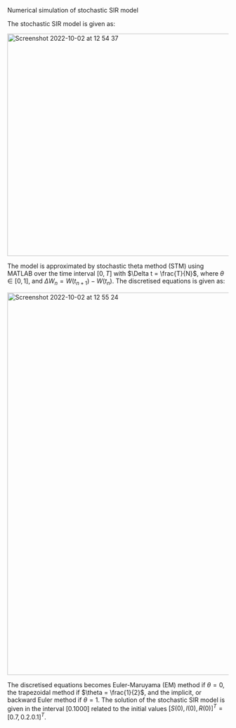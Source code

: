 Numerical simulation of stochastic SIR model

The stochastic SIR model is given as:


<img width="506" alt="Screenshot 2022-10-02 at 12 54 37" src="https://user-images.githubusercontent.com/92954583/193450583-523b6520-f87e-4983-ac97-aa17103f6240.png">

The model is approximated by stochastic theta method (STM) using MATLAB over the time interval $[0,T]$ with $\Delta t = \frac{T}{N}$, where $\theta \in [0,1]$, and $\Delta W_n = W(t_{n+1})-W(t_{n})$. The discretised equations is given as:


<img width="870" alt="Screenshot 2022-10-02 at 12 55 24" src="https://user-images.githubusercontent.com/92954583/193450840-ceb6fd9f-d1e4-4098-988e-37da6135e9b9.png">

The discretised equations becomes Euler-Maruyama (EM) method if $\theta = 0$, the trapezoidal method if $\theta = \frac{1}{2}$, and the implicit, or backward Euler method if $\theta = 1$. The solution of the stochastic SIR model is given in the interval $[0.1000]$ related to the initial values $[S(0), I(0), R(0)]^T = [0.7, 0.2. 0.1]^T$.
